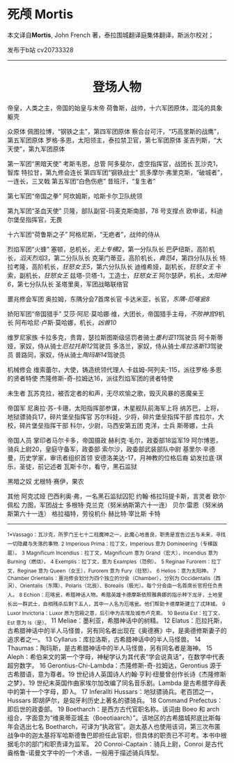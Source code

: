 # 死颅 Mortis

本文译自**Mortis**, John French 著，泰拉围城翻译庭集体翻译，斯派尔校对；

发布于b站 cv20733328

---
<div align="center">
<h1>登场人物</h1>
</div>

帝皇，人类之主，帝国的始皇与末帝
荷鲁斯，战帅，十六军团原体，混沌的具象躯壳

众原体
佩图拉博，“钢铁之主”，第四军团原体
察合台可汗，“巧高里斯的战鹰”，第五军团原体
罗格·多恩，太阳领主，泰拉禁卫官，第七军团原体
圣吉列斯，“大天使”，第九军团原体

第一军团“黑暗天使”
考斯韦恩，总管
阿多斐尔，虚空指挥官，战团长
瓦沙克1，智库
特拉甘，第九修会连长
第四军团“钢铁战士”
凯多摩尔·弗里克斯，“破城者”，一连长，三叉戟
第五军团“白色伤疤”
昔班汗，“复生者”

第七军团“帝国之拳”
阿坎姆斯，哈斯卡尔卫队统领

第九军团“圣血天使”
贝隆，部队副官-玛麦克斯南部，78 号支撑点
欧申诺，科迪尔堡垒指挥官，无畏

十六军团“荷鲁斯之子”
阿格尼斯，“无疤者”，战帅的侍从

烈焰军团“火蜂”
塞顿，总机长，*无上专横2*，第一分队队长
巴萨纽斯，高阶机长，*滔天烈焰3*，第二分队队长
克莱门蒂亚，高阶机长，*典范4*，第四分队队长
特拉考隆，高阶机长，*狂怒女王5*，第六分队队长
迪维希娅，副机长，*狂怒女王*
卡索，副机长，*狂怒女王*
兹塔-贝塔-1，工造士，*狂怒女王*
阿尔瑟萨，机长，*太阳神6*，第七分队队长
圣塔里奥，军团战略联络官

噩兆修会军团
奥拉姆，东隅分会7首席长官
卡达米亚，长官，*东隅-厄喀瓮8*

娇阳军团“帝国猎手”
艾莎·阿尼·莫哈娜·维，大团长，帝国猎手主母，*不败神宫9*机长
阿布哈尼·卢斯·莫哈娜，机长，*凶兽10*

维罗尼家族
卡拉多克，贵胄，瑟拉斯图斯级惩罚者骑士*墨利亚11*驾驶员
阿卡斯蒂娅，家奴，侍从骑士*厄拉托斯12*驾驶员
多洛兰，家奴，侍从骑士*库拉洛斯13*驾驶员
普路同，家奴，侍从骑士*陶玛斯14*驾驶员

机械修会
维索蕾尔，大使，铸造统领代理人
卡兹姆-阿列夫-115，派往罗格·多恩的贤者特使
杰隆修斯-奇-拉姆达16，派往烈焰军团的贤者特使

未生者
瓦苏克拉，被否定者的和声，无尽欢愉之歌，毁灭风暴的恶魔亲王

帝国军
尼奥拉·苏-卡珊，太阳指挥部参谋，木星舰队前海军上将
纳苏巴，上将，地狱骠骑兵17，碎片堡垒指挥官
苏尔科娃，少将，碎片堡垒指挥干部
库拉尔，大校，碎片堡垒指挥干部
科尔，少尉，马西安第五团
克洋，士兵
斯蒂娜，士兵

帝国人员
掌印者马尔卡多，帝国摄政
赫利克·毛尔，政委部18监军19
阿尔博恩，骑兵上尉20，皇庭守备军，政委部
索尔沙，政委部武装部队中尉
基里尔·辛德曼，历史学家，审讯者组织首领
安德洛美达-17，月神教的位格后裔
幼发拉底·琪乐，圣徒，前记述者
瓦斯卡尔，看守，黑石监狱

黑暗之奴
尤根特·赛伊，果农

其他
阿克忒娅
巴西利奥·弗，一名黑石监狱囚犯
约翰·格拉玛提卡斯，言灵者
欧尔·佩松
力图，军团战士
多根特·克兰克（努米纳斯第六十一连）
贝尔·雷恩（努米纳斯第六十一连）
格拉福特，劳役机仆
赫比特·宰比斯
卡特

---
<sub>1*Vassago：瓦沙克，所罗门王七十二柱魔神之一，此魔心地善良，职责是宣告过去与未来，寻找一切隐藏与失落的事物.</sub>
<sub>2 Imperious Prima：拉丁文，Imperious 意为 Domineering（专横跋扈）。</sub>
<sub>3 Magnificum Incendius：拉丁文，Magnificum 意为 Grand（宏大），Incendius 意为 Burning（燃烧）。</sub>
<sub>4 Exemplis：拉丁文，意为 Examples（范例）。</sub>
<sub>5 Reginae Furorem：拉丁文，Reginae 意为 Queen（女王），Furorem 意为 Fury（狂怒）。</sub>
<sub>6 Helios：意为太阳神。</sub>
<sub>7 Chamber Orientalis：噩兆修会划分为四个独立的分会（Chamber），分别为 Occidentalis（西溟）、Orientalis（东隅）、Polaris（北辰）、Borealis（极光）。每个分会由一名首席长官担任负责人。</sub>
<sub>8 Echion：厄喀瓮，希腊神话人物。希腊英雄卡德摩斯依照雅典娜的指示种下龙牙，土地里长出一群武士，自相残杀后剩下五人，其中一人名为厄喀瓮。他们帮助卡德摩斯建立了忒拜城。</sub>
<sub>9 Luxor Invictoria：Luxor 原为宫殿之意，后引申为古埃及城市卢克索。</sub>
<sub>10 Bestia Est：拉丁文，Est 意为 Is（是）。</sub>
11 Meliae：墨利亚，希腊神话中的树精。
12 Elatus：厄拉托斯，古希腊神话中的半人马怪兽，另有同名者出现在《奥德赛》中，是奥德修斯妻子的追求者之一。
13 Cyllarus：库拉洛斯，古希腊神话中的半人马怪兽。
14 Thaumas：陶玛斯，是古希腊神话中的半人马怪兽，另有同名者是海神。
15 Aleph：希伯来文的第一个字母，神秘学认为其代表“学会说真话”，在数学中代表超穷数字。
16 Gerontius-Chi-Lambda：杰隆修斯-奇-拉姆达，Gerontius 源于古希腊语，意为尊者。19 世纪诗人英国诗人约翰·亨利·纽曼曾创作长诗《杰隆修斯之梦》，19 世纪末英国作曲家埃尔加改编了同名音乐剧。Lambda 是古希腊字母表中的第十一个字母，即 λ。
17 Inferallti Hussars：地狱骠骑兵。老百团之一，Hussars 即胡萨尔，是匈牙利历史上著名的骠骑兵。
18 Command Prefectus：即后世的政委部。
19 Boetharch：是西方古代官职名称。该词由 Boeo 和 arch 组合，字面意为“维奥蒂亚城主（Boeotiaarch）”。该地区的古希腊城邦底比斯每年会选出七名 Boetharch，可译为“执政官”。迦太基人也使用该词，第三次布匿战争中的迦太基将军哈斯德鲁巴即担任此官职，但具体的职责已不可考。本书中根据毛尔的部门和职责译为监军。
20 Conroi-Captain：骑兵上尉，Conroi 是古代盎格鲁-诺曼文字中的一个术语，一般用于描述骑兵阵型。
